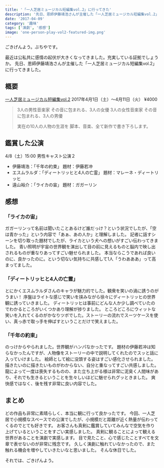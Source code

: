 ```yaml
---
title: '「一人芝居ミュージカル短編集vol.2」に行ってきた'
description: '先日、恩師伊藤靖浩さんが主催した「一人芝居ミュージカル短編集vol.2」に行ってきました。'
date: '2017-04-09'
category: '趣味'
tags: ['演劇', '感想']
image: 'one-person-play-vol2-featured-img.png'
---
```


ごきげんよう。ぶちやです。

最近は公私共に感情の起伏が大きくなってきました。充実している証拠でしょうか。
先日、恩師伊藤靖浩さんが主催した「一人芝居ミュージカル短編集vol.2」に行ってきました。

## 概要

[一人芝居ミュージカル短編集vol.2](https://note.mu/rickytickyasu/n/n6ba92ffc7a2a)
2017年4月1日（土）～4月11日（火）
¥4000

> 3人の男性音楽家
> その音に包まれる、3人の女優
> 3人の女性音楽家
> その音に包まれる、3人の男優
>
> 実在の10人の人物の生涯を
> 脚本、音楽、全て新作で書き下ろします。

## 鑑賞した公演

4/8（土）15:00
男性キャスト公演２

* 伊藤靖浩：「千年の約束」 題材：伊藤若冲
* エスムラルダ：「ディートリッヒと4人の亡霊」 題材：マレーネ・ディートリッヒ
* 遠山裕介：「ライカの宙」 題材：ガガーリン

## 感想

### 「ライカの宙」

ガガーリンって名前は聞いたことあるけど誰だっけ？という状況でしたが、「空は青かった」という内容で「あぁ、あの人か」と理解しました。
記者に話すシーンを切り取った題材でしたが、ライカという犬への想いがすごい伝わってきました。
青い照明が宇宙の世界観を演出して目の前に見えるものと脳内で映し出されるものが重なりあってすごい魅せられました。
本当ならこうであれば良いのに、良かったのに。という切ない気持ちに共感して1人「うわあああ」って高まってました。


### 「ディートリッヒと4人の亡霊」

とにかくエスムラルダさんのキャラが魅力的でした。観衆を笑いの渦に誘うのがうまい！
序盤はライトな感じで笑いを挟みながら徐々にディートリッヒの世界観に誘っていきました。
ディートリッヒは事前にどんな人か少し調べていたのでわかるところがいくつかあり理解が捗りました。
ところどころにウィットな笑いを入れてくるのがかなりツボでした。ストーリーの流れでスーツケースを使い、真っ赤で取っ手を伸ばすということだけで笑えました。


### 「千年の約束」

のっけからやられました。世界観がハンパなかったです。
題材の伊藤若冲は知らなかったんですが、人物像をストーリーの中で説明してくれたのでスッと話に入っていけました。
絵師として絵に没頭する姿はすごい感化させられました。描きたいのに描きたいものがわからない、自分と重なってすごい共感しました。
龍によって一度は喪失するものの、また立ち上がる様は非常に泥臭く人間味があり、それでも生きるということを生々しいほどに魅せられグッときました。
爽快感ではなく、後を残す非常に良い内容でした。


## まとめ

どの作品も非常に素晴らしく、本当に観に行って良かったです。
今回、一人芝居で小規模なスペースでの公演でしたが、小規模だと距離が近く熱量が伝わってくるのでとても好きです。
お客さんも真剣に鑑賞していてみんなで空気を作り上げているということをすごい実感しました。
真剣に観ることによって観える世界があることを演劇で実感します。
目で見たこと、心で感じたことすべてを文章で表せないのが非常に残念です。
久しく演劇に触れていなかったので、また触れる機会を増やしていきたいなと思いました。
そんな休日でした。

それでは、ごきげんよう。
